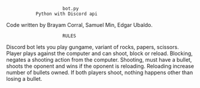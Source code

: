   
                         bot.py
               Python with Discord api
Code written by Brayam Corral, Samuel Min, Edgar Ubaldo. 

                         RULES
 Discord bot lets you play gungame, variant of rocks, papers, scissors.
 Player plays against the computer and can shoot, block or reload.
 Blocking, negates a shooting action from the computer.
 Shooting, must have a bullet, shoots the oponent and wins if 
 the oponent is reloading. Reloading increase number of bullets owned.
 If both players shoot, nothing happens other than losing a bullet.
